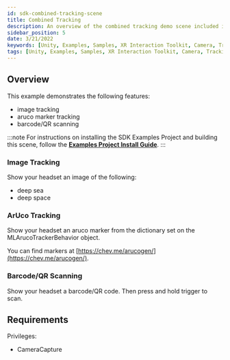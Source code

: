 ```yaml
---
id: sdk-combined-tracking-scene
title: Combined Tracking
description: An overview of the combined tracking demo scene included in the Magic Leap 2 Examples Project, which uses Unity's XR Interaction Toolkit.
sidebar_position: 5
date: 3/21/2022
keywords: [Unity, Examples, Samples, XR Interaction Toolkit, Camera, Tracking, Image Tracking, Marker Tracking, Aruco Markers, Barcodes, QR Codes, Scanning]
tags: [Unity, Examples, Samples, XR Interaction Toolkit, Camera, Tracking, Image Tracking, Marker Tracking, Aruco Markers, Barcodes, QR Codes, Scanning]
---
```



## Overview

This example demonstrates the following features:

- image tracking
- aruco marker tracking
- barcode/QR scanning

:::note
For instructions on installing the SDK Examples Project and building this scene, follow the [**Examples Project Install Guide**](/versioned_docs/version-14-Jun-2023/guides/unity/sdk-example-scenes/sdk-install-setup.md).
:::

### Image Tracking

Show your headset an image of the following:

- deep sea
- deep space

### ArUco Tracking

Show your headset an aruco marker from the dictionary set on the MLArucoTrackerBehavior object.

You can find markers at [https://chev.me/arucogen/](https://chev.me/arucogen/).

### Barcode/QR Scanning

Show your headset a barcode/QR code. Then press and hold trigger to scan.

## Requirements

Privileges:

- CameraCapture


